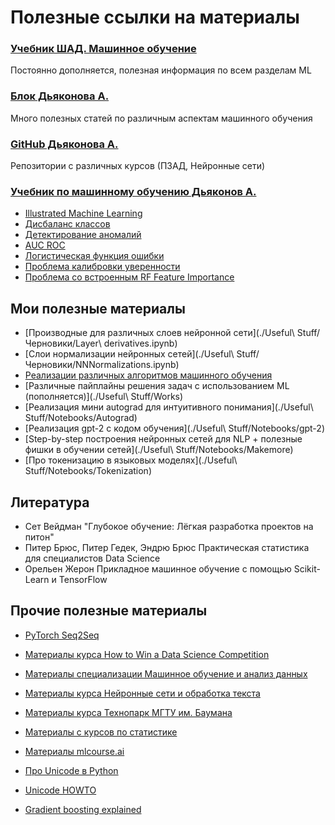 # Полезные ссылки на материалы

### [Учебник ШАД. Машинное обучение](https://academy.yandex.ru/handbook/ml)
Постоянно дополняется, полезная информация по всем разделам ML

### [Блок Дьяконова А.](https://alexanderdyakonov.wordpress.com/)
Много полезных статей по различным аспектам машинного обучения

### [GitHub Дьяконова А.](https://github.com/Dyakonov)
Репозитории с различных курсов (ПЗАД, Нейронные сети)

### [Учебник по машинному обучению Дьяконов А.](https://github.com/Dyakonov/MLDM_BOOK)

- [Illustrated Machine Learning](https://illustrated-machine-learning.github.io/)
- [Дисбаланс классов](https://alexanderdyakonov.wordpress.com/2021/05/27/imbalance/)
- [Детектирование аномалий](https://alexanderdyakonov.wordpress.com/2017/04/19/%d0%bf%d0%be%d0%b8%d1%81%d0%ba-%d0%b0%d0%bd%d0%be%d0%bc%d0%b0%d0%bb%d0%b8%d0%b9-anomaly-detection/)
- [AUC ROC](https://alexanderdyakonov.wordpress.com/?s=AUC+ROC)
- [Логистическая функция ошибки](https://alexanderdyakonov.wordpress.com/2018/03/12/%d0%bb%d0%be%d0%b3%d0%b8%d1%81%d1%82%d0%b8%d1%87%d0%b5%d1%81%d0%ba%d0%b0%d1%8f-%d1%84%d1%83%d0%bd%d0%ba%d1%86%d0%b8%d1%8f-%d0%be%d1%88%d0%b8%d0%b1%d0%ba%d0%b8/)
- [Проблема калибровки уверенности](https://alexanderdyakonov.wordpress.com/2020/03/27/%d0%bf%d1%80%d0%be%d0%b1%d0%bb%d0%b5%d0%bc%d0%b0-%d0%ba%d0%b0%d0%bb%d0%b8%d0%b1%d1%80%d0%be%d0%b2%d0%ba%d0%b8-%d1%83%d0%b2%d0%b5%d1%80%d0%b5%d0%bd%d0%bd%d0%be%d1%81%d1%82%d0%b8/)
- [Проблема со встроенным RF Feature Importance](https://explained.ai/rf-importance/)

## Мои полезные материалы

- [Производные для различных слоев нейронной сети](./Useful\ Stuff/Черновики/Layer\ derivatives.ipynb)
- [Слои нормализации нейронных сетей](./Useful\ Stuff/Черновики/NNNormalizations.ipynb)
- [Реализации различных алгоритмов машинного обучения](https://github.com/RomanSafronenkov/Algorithms)
- [Различные пайплайны решения задач с использованием ML (пополняется)](./Useful\ Stuff/Works)
- [Реализация мини autograd для интуитивного понимания](./Useful\ Stuff/Notebooks/Autograd)
- [Реализация gpt-2 с кодом обучения](./Useful\ Stuff/Notebooks/gpt-2)
- [Step-by-step построения нейронных сетей для NLP + полезные фишки в обучении сетей](./Useful\ Stuff/Notebooks/Makemore)
- [Про токенизацию в языковых моделях](./Useful\ Stuff/Notebooks/Tokenization)

## Литература

- Сет Вейдман "Глубокое обучение: Лёгкая разработка проектов на питон"
- Питер Брюс, Питер Гедек, Эндрю Брюс Практическая статистика для специалистов Data Science
- Орельен Жерон Прикладное машинное обучение с помощью Scikit-Learn и TensorFlow

## Прочие полезные материалы

- [PyTorch Seq2Seq](https://github.com/RomanSafronenkov/pytorch-seq2seq)
- [Материалы курса How to Win a Data Science Competition](https://github.com/RomanSafronenkov/ds_stuff/tree/main/Different%20courses/How%20to%20Win%20a%20Data%20Science%20Competition)
- [Материалы специализации Машинное обучение и анализ данных](https://github.com/RomanSafronenkov/ds_stuff/tree/main/Different%20courses/%D0%A1%D0%BF%D0%B5%D1%86%D0%B8%D0%B0%D0%BB%D0%B8%D0%B7%D0%B0%D1%86%D0%B8%D1%8F.%20%D0%9C%D0%B0%D1%88%D0%B8%D0%BD%D0%BD%D0%BE%D0%B5%20%D0%BE%D0%B1%D1%83%D1%87%D0%B5%D0%BD%D0%B8%D0%B5%20%D0%B8%20%D0%B0%D0%BD%D0%B0%D0%BB%D0%B8%D0%B7%20%D0%B4%D0%B0%D0%BD%D0%BD%D1%8B%D1%85)
- [Материалы курса Нейронные сети и обработка текста](https://github.com/RomanSafronenkov/ds_stuff/tree/main/Different%20courses/%D0%9D%D0%B5%D0%B9%D1%80%D0%BE%D0%BD%D0%BD%D1%8B%D0%B5%20%D1%81%D0%B5%D1%82%D0%B8%20%D0%B8%20%D0%BE%D0%B1%D1%80%D0%B0%D0%B1%D0%BE%D1%82%D0%BA%D0%B0%20%D1%82%D0%B5%D0%BA%D1%81%D1%82%D0%B0)
- [Материалы курса Технопарк МГТУ им. Баумана](https://github.com/RomanSafronenkov/ds_stuff/tree/main/University/%D0%A2%D0%B5%D1%85%D0%BD%D0%BE%D0%BF%D0%B0%D1%80%D0%BA)
- [Материалы с курсов по статистике](https://github.com/RomanSafronenkov/statistics_course)
- [Материалы mlcourse.ai](https://github.com/RomanSafronenkov/mlcourse.ai)

- [Про Unicode в Python](https://timeweb.cloud/tutorials/python/kak-rabotat-s-unicode-v-python)
- [Unicode HOWTO](https://docs.python.org/3/howto/unicode.html)

- [Gradient boosting explained](https://www.youtube.com/watch?v=3CC4N4z3GJc&t=178s&ab_channel=StatQuestwithJoshStarmer)
